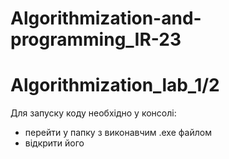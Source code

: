 # Algorithmization-and-programming_IR-23

# Algorithmization_lab_1/2
  Для запуску коду необхідно у консолі:
- перейти у  папку з виконавчим .exe файлом
- відкрити його 
